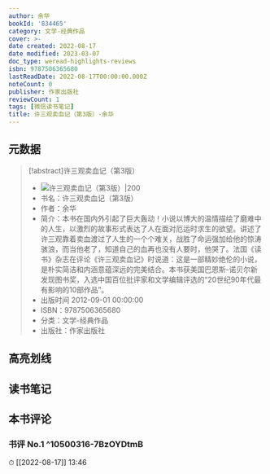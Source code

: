 ```yaml
---
author: 余华
bookId: '834465'
category: 文学-经典作品
cover: >-
date created: 2022-08-17
date modified: 2023-03-07
doc_type: weread-highlights-reviews
isbn: 9787506365680
lastReadDate: 2022-08-17T00:00:00.000Z
noteCount: 0
publisher: 作家出版社
reviewCount: 1
tags: [微信读书笔记]
title: 许三观卖血记（第3版）-余华
---
```


## 元数据

>[!abstract]许三观卖血记（第3版）
> - ![许三观卖血记（第3版）|200](https://wfqqreader-1252317822.image.myqcloud.com/cover/465/834465/t7_834465.jpg)
> - 书名：许三观卖血记（第3版）
> - 作者：余华
> - 简介：本书在国内外引起了巨大轰动！小说以博大的温情描绘了磨难中的人生，以激烈的故事形式表达了人在面对厄运时求生的欲望。讲述了许三观靠着卖血渡过了人生的一个个难关，战胜了命运强加给他的惊涛骇浪，而当他老了，知道自己的血再也没有人要时，他哭了。法国《读书》杂志在评论《许三观卖血记》时说道：这是一部精妙绝伦的小说，是朴实简洁和内涵意蕴深远的完美结合。本书获美国巴恩斯-诺贝尔新发现图书奖，入选中国百位批评家和文学编辑评选的“20世纪90年代最有影响的10部作品”。
> - 出版时间 2012-09-01 00:00:00
> - ISBN：9787506365680
> - 分类：文学-经典作品
> - 出版社：作家出版社

## 高亮划线

## 读书笔记

## 本书评论

### 书评 No.1 ^10500316-7BzOYDtmB

⏱ [[2022-08-17]] 13:46
